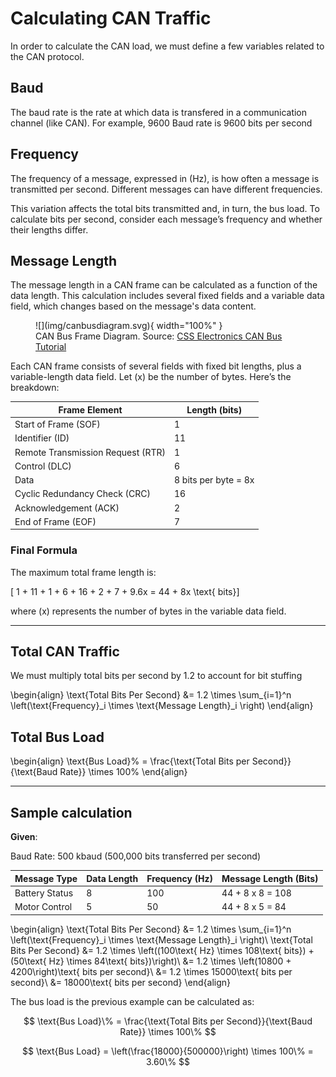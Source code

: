 # Calculating CAN Traffic

In order to calculate the CAN load, we must define a few variables related to the CAN protocol.

## Baud

The baud rate is the rate at which data is transfered in a communication channel (like CAN). For example, 9600 Baud rate is 9600 bits per second

## Frequency

The frequency of a message, expressed in (Hz), is how often a message is transmitted per second. Different messages can have different frequencies.

This variation affects the total bits transmitted and, in turn, the bus load. To calculate bits per second, consider each message’s frequency and whether their lengths differ.

## Message Length

The message length in a CAN frame can be calculated as a function of the data length. This calculation includes several fixed fields and a variable data field, which changes based on the message's data content.

<figure markdown="span">
![](img/canbusdiagram.svg){ width="100%" }
<figcaption>CAN Bus Frame Diagram. Source: <a href="https://www.csselectronics.com/pages/can-bus-simple-intro-tutorial">CSS Electronics CAN Bus Tutorial</a></figcaption>
</figure>

Each CAN frame consists of several fields with fixed bit lengths, plus a variable-length data field. Let \(x\) be the number of bytes. Here’s the breakdown:

|Frame Element| Length (bits)|
|--------------|------------|
|Start of Frame (SOF) |     1   |
|Identifier (ID)|      11     |
|Remote Transmission Request (RTR)| 1|
| Control (DLC)| 6|
|Data| 8 bits per byte = 8x|
|Cyclic Redundancy Check (CRC) | 16 |
|Acknowledgement (ACK)| 2 |
|End of Frame (EOF)| 7|

### Final Formula

The maximum total frame length is:

\[ 1 + 11 + 1 + 6 + 16 + 2 + 7 + 9.6x = 44 + 8x \text{ bits}\]

where \(x\) represents the number of bytes in the variable data field.

--------------------------------------

## Total CAN Traffic

We must multiply total bits per second by 1.2 to account for bit stuffing

\begin{align}
\text{Total Bits Per Second} &= 1.2 \times \sum_{i=1}^n \left(\text{Frequency}_i \times \text{Message Length}_i \right)
\end{align}

## Total Bus Load

\begin{align}
\text{Bus Load}\% = \frac{\text{Total Bits per Second}}{\text{Baud Rate}} \times 100\%
\end{align}

--------------------------------------

## Sample calculation

**Given**:

Baud Rate: 500 kbaud (500,000 bits transferred per second)

|Message Type | Data Length| Frequency (Hz)| Message Length (Bits)|
|--------------|------------|---------------|---------------------|
|Battery Status|     8      |     100       | 44 + 8 x 8 = 108|
|Motor Control|      5      |     50        | 44 + 8 x 5 = 84|

\begin{align}
\text{Total Bits Per Second} &= 1.2 \times \sum_{i=1}^n \left(\text{Frequency}_i \times \text{Message Length}_i \right)\\
\text{Total Bits Per Second} &= 1.2 \times \left((100\text{ Hz} \times 108\text{ bits}) + (50\text{ Hz} \times 84\text{ bits})\right)\\
&= 1.2 \times \left(10800 + 4200\right)\text{ bits per second}\\
&= 1.2 \times 15000\text{ bits per second}\\
&= 18000\text{ bits per second}
\end{align}


The bus load is the previous example can be calculated as:

$$
\text{Bus Load}\% = \frac{\text{Total Bits per Second}}{\text{Baud Rate}} \times 100\%
$$

$$
\text{Bus Load} = \left(\frac{18000}{500000}\right) \times 100\% = 3.60\%
$$
